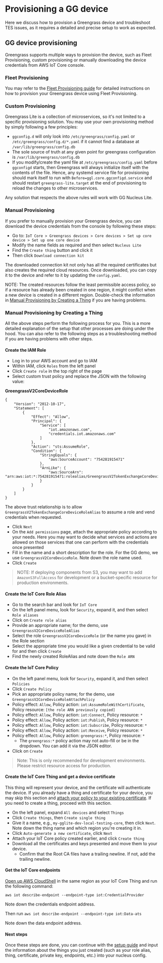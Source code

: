 # Provisioning a GG device

Here we discuss how to provision a Greengrass device and troubleshoot TES
issues, as it requires a detailed and precise setup to work as expected.

## GG device provisioning

Greengrass supports multiple ways to provision the device, such as Fleet
Provisioning, custom provisioning or manually downloading the device credentials
from AWS IoT Core console.

### Fleet Provisioning

You may refer to the
[Fleet Provisioning guide](./fleet_provisioning/fleet_provisioning.md) for
detailed instructions on how to provision your Greengrass device using Fleet
Provisioning.

### Custom Provisioning

Greengrass Lite is a collection of microservices, so it's not limited to a
specific provisioning solution. You may use your own provisioning method by
simply following a few principles:

- `ggconfig.d` will only look into `/etc/greengrass/config.yaml` or
  `/etc/greengrass/config.d/*.yaml` if it cannot find a database at
  `/var/lib/greengrass/config.db`
- The sole source of truth at any given point for greengrass configuration is
  `/var/lib/greengrass/config.db`
- If you modify/create the yaml file at `/etc/greengrass/config.yaml` before
  `ggconfigd` starts, then Greengrass will always initialize itself with the
  contents of the file. Hence, any systemd service file for provisioning should
  mark itself to run with `Before=ggl.core.ggconfigd.service` and should restart
  `greengrass-lite.target` at the end of provisioning to reload the changes to
  other microservices.

Any solution that respects the above rules will work with GG Nucleus Lite.

### Manual Provisioning

If you prefer to manually provision your Greengrass device, you can download the
device credentials from the console by following these steps:

- Go to:
  `IoT Core > Greengrass devices > Core devices > Set up core device > Set up one core device`
- Modify the name fields as required and then select `Nucleus Lite`
- Find the `Create thing` button and click it
- Then click `Download connection kit`

The downloaded connection kit not only has all the required certificates but
also creates the required cloud resources. Once downloaded, you can copy it to
the device and refer to it by updating the `config.yaml`.

NOTE: The created resources follow the least permissible access policy, so if a
resource has already been created in one region, it might conflict when a new
device is created in a different region. Double-check the information in
[Manual Provisioning by Creating a Thing](#manual-provisioning-by-creating-a-thing)
if you are having problems.

### Manual Provisioning by Creating a Thing

All the above steps perform the following process for you. This is a more
detailed explanation of the setup that other processes are doing under the hood.
You can also refer to the following steps as a troubleshooting method if you are
having problems with other steps.

#### Create the IAM Role

- Log in to your AWS account and go to IAM
- Within IAM, click `Roles` from the left panel
- Click `Create role` in the top right of the page
- Select custom trust policy and replace the JSON with the following value:

**GreengrassV2CoreDeviceRole**

```
{
    "Version": "2012-10-17",
    "Statement": [
        {
            "Effect": "Allow",
            "Principal": {
                "Service": [
                    "iot.amazonaws.com",
                    "credentials.iot.amazonaws.com"
                ]
            },
            "Action": "sts:AssumeRole",
            "Condition": {
                "StringEquals": {
                    "aws:SourceAccount": "754281915471"
                },
                "ArnLike": {
                    "aws:SourceArn": "arn:aws:iot:*:754281915471:rolealias/GreengrassV2TokenExchangeCoreDeviceRoleAlias"
                }
            }
        }
    ]
}
```

The above trust relationship is to allow
`GreengrassV2TokenExchangeCoreDeviceRoleAlias` to assume a role and vend
credentials when requested.

- Click `Next`
- On the `Add permissions` page, attach the appropriate policy according to your
  needs. Here you may want to decide what services and actions are allowed on
  those services that one can perform with the credentials once presented
- Fill in the name and a short description for the role. For the GG demo, we use
  `GreengrassV2CoreDeviceRole`. Note down the role name used.
- Click `Create`

> NOTE: If deploying components from S3, you may want to add
> `AmazonS3FullAccess` for development or a bucket-specific resource for
> production environments.

#### Create the IoT Core Role Alias

- Go to the search bar and look for `IoT Core`
- On the left panel menu, look for `Security`, expand it, and then select
  `Role aliases`
- Click on `Create role alias`
- Provide an appropriate name; for the demo, use
  `GreengrassV2CoreDeviceRoleAlias`
- Select the role `GreengrassV2CoreDeviceRole` (or the name you gave) in the
  Role section
- Select the appropriate time you would like a given credential to be valid for
  and then click `Create`
- Find the newly created RoleAlias and note down the `Role ARN`

#### Create the IoT Core Policy

- On the left panel menu, look for `Security`, expand it, and then select
  `Policies`
- Click `Create Policy`
- Pick an appropriate policy name; for the demo, use
  `GreengrassV2CoreDeviceRoleAttachPolicy`
- Policy effect: `Allow`, Policy action: `iot:AssumeRoleWithCertificate`, Policy
  resource: `[the role ARN previously copied]`
- Policy effect: `Allow`, Policy action: `iot:Connect`, Policy resource: `*`
- Policy effect: `Allow`, Policy action: `iot:Publish`, Policy resource: `*`
- Policy effect: `Allow`, Policy action: `iot:Subscribe`, Policy resource: `*`
- Policy effect: `Allow`, Policy action: `iot:Receive`, Policy resource: `*`
- Policy effect: `Allow`, Policy action: `greengrass:*`, Policy resource: `*`
  - The `greengrass:*` policy action may not auto-fill or be in the dropdown.
    You can add it via the JSON editor.
- Click on `Create`

> Note: This is only recommended for development environments. Please restrict
> resource access for production.

#### Create the IoT Core Thing and get a device certificate

This thing will represent your device, and the certificate will authenticate the
device. If you already have a thing and certificate for your device, you may
skip this section and
[attach your policy to your existing certificate](https://docs.aws.amazon.com/iot/latest/developerguide/attach-to-cert.html).
If you need to create a thing, proceed with this section.

- On the left panel, expand `All devices` and select `Things`
- Click `Create things`, then `Create single thing`
- Give it a name, e.g., `my-gglite-dev-local-testing-core`, then click `Next`.
  Note down the thing name and which region you're creating it in.
- Click `Auto-generate a new certificate`, click `Next`
- Attach your IoT Core policy created earlier, and click `Create thing`
- Download all the certificates and keys presented and move them to your device.
  - Confirm that the Root CA files have a trailing newline. If not, add the
    trailing newline.

#### Get the IoT Core endpoints

[Open up AWS CloudShell](https://docs.aws.amazon.com/cloudshell/latest/userguide/getting-started.html#launch-region-shell)
in the same region as your IoT Core Thing and run the following command:

`aws iot describe-endpoint --endpoint-type iot:CredentialProvider`

Note down the credentials endpoint address.

Then run `aws iot describe-endpoint --endpoint-type iot:Data-ats`

Note down the data endpoint address.

#### Next steps

Once these steps are done, you can continue with the [setup guide](SETUP.md) and
input the information about the things you just created (such as your role
alias, thing, certificate, private key, endpoints, etc.) into your nucleus
config.
